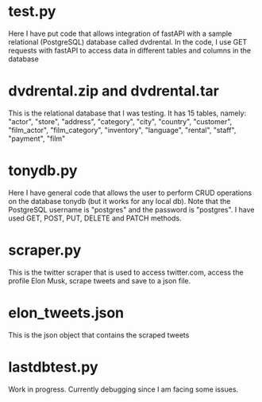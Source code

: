 # test.py
Here I have put code that allows integration of fastAPI with a sample relational (PostgreSQL) database called dvdrental.
In the code, I use GET requests with fastAPI to access data in different tables and columns in the database

# dvdrental.zip and dvdrental.tar
This is the relational database that I was testing. It has 15 tables, namely: "actor", "store", "address", "category", "city", "country", "customer", "film_actor", "film_category", "inventory", "language", "rental", "staff", "payment", "film"

# tonydb.py
Here I have general code that allows the user to perform CRUD operations on the database tonydb (but it works for any local db). Note that the PostgreSQL username is "postgres" and the password is "postgres".
I have used GET, POST, PUT, DELETE and PATCH methods.

# scraper.py
This is the twitter scraper that is used to access twitter.com, access the profile Elon Musk, scrape tweets and save to a json file.

# elon_tweets.json
This is the json object that contains the scraped tweets

# lastdbtest.py
Work in progress. Currently debugging since I am facing some issues.
